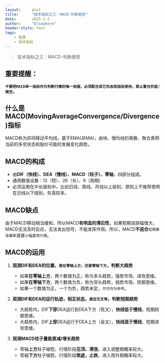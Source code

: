 ```yaml
---
layout: 	post
title: 		"技术指标之三：MACD-判断趋势"
date:       2025-2-2
author: 	"Elsewhere"
header-style: text
tags:
    - 股票  
    - 技术指标 
---
```


> 技术指标之三：MACD-判断趋势



## 重要提醒：

**`不要把MACD单一指标作为判断行情的唯一依据，必须配合其它形态和指标使用，禁止重仓抄底/做空。`**



## 什么是MACD(MovingAverageConvergence/Divergence)指标
MACD称为异同移动平均线，基于EMA(非MA)，由快、慢均线的离散、聚合表明当前的多空状态和股价可能的发展变化趋势。

## MACD的构成
- 由**DIF（快线）、DEA（慢线）、MACD（柱子）、零轴**，四部分组成。
- 通用数值设置：12（短）、26（长）、9（周期）
- 必须运用在中长级别中，比如日线、周线、月线以上级别，原则上不推荐使用在日线以下级别，失真较多。

## MACD缺点
由于MACD移动相当缓和，所以MACD**有明显的滞后性**，如果短期涨跌幅很大，MACD无法及时反应，无法发出信号，不能发挥作用。所以，MACD**不适合**`短期暴涨暴跌`或者`小幅震荡行情`。



## MACD的运用
1. **观测DIF和DEA的位置，`是在零轴上方，还是零轴下方`，判断大趋势**
   - 如果**在零轴上方**，两个数值为正，称为多头趋势，强势市场，进攻思维。
   - 如果**在零轴下方**，两个数值为负，称为空头趋势，弱势市场，防御思维。
   - 如果一个数值为正，一个为负，趋势未定，`不可作为参考`。



2. **观测DIF和DEA的运行轨迹，相互状态，`是否交叉等`，判断短期趋势**
   - 大趋势内，DIF**下穿**DEA运行到DEA下方（死叉），**快线低于慢线**，短期防御思维。
   - 大趋势内，DIF**上穿**DEA运行于DEA上方（金叉），**快线高于慢线**，短期进攻思维。

3. **观测MACD柱子量能衰减/增长趋势**

   - 零轴**上方**柱子缩短，行情阶段**见顶、滞涨**，进入调整期概率较大。
   - 零轴**下方**柱子缩短，行情阶段**筑底，止跌**，进入爬升期概率较大。

   
